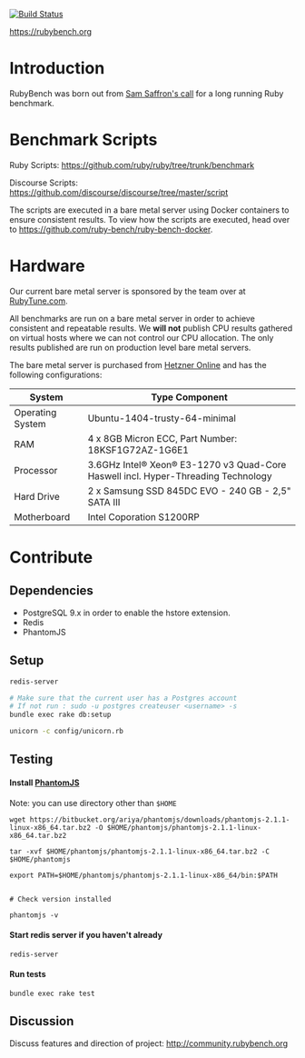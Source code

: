 [![Build Status](https://travis-ci.org/ruby-bench/ruby-bench-web.svg?branch=master)](https://travis-ci.org/ruby-bench/ruby-bench-web)

https://rubybench.org

# Introduction

RubyBench was born out from
[Sam Saffron's call](http://samsaffron.com/archive/2013/12/11/call-to-action-long-running-ruby-benchmark) for a long running Ruby benchmark.

# Benchmark Scripts

Ruby Scripts: https://github.com/ruby/ruby/tree/trunk/benchmark

Discourse Scripts: https://github.com/discourse/discourse/tree/master/script

The scripts are executed in a bare metal server using Docker containers to ensure
consistent results. To view how the scripts are executed, head over to
https://github.com/ruby-bench/ruby-bench-docker.

# Hardware

Our current bare metal server is sponsored by the team over at
[RubyTune.com](https://rubytune.com/).

All benchmarks are run on a bare metal server in order to achieve
consistent and repeatable results. We **will not** publish CPU results gathered
on virtual hosts where we can not control our CPU allocation. The only results
published are run on production level bare metal servers.

The bare metal server is purchased from
[Hetzner Online](http://www.hetzner.de/en/hosting/produkte_rootserver/px60ssd)
and has the following configurations:

System | Type Component
--- | ---
Operating System | Ubuntu-1404-trusty-64-minimal
RAM | 4 x 8GB Micron ECC, Part Number: 18KSF1G72AZ-1G6E1
Processor | 3.6GHz Intel® Xeon® E3-1270 v3 Quad-Core Haswell incl. Hyper-Threading Technology
Hard Drive | 2 x Samsung SSD 845DC EVO - 240 GB - 2,5" SATA III
Motherboard | Intel Coporation S1200RP

# Contribute

## Dependencies
- PostgreSQL 9.x in order to enable the hstore extension.
- Redis
- PhantomJS

## Setup
```bash
redis-server

# Make sure that the current user has a Postgres account 
# If not run : sudo -u postgres createuser <username> -s
bundle exec rake db:setup

unicorn -c config/unicorn.rb
```

## Testing

#### Install [PhantomJS](http://phantomjs.org/)

Note: you can use directory other than `$HOME`

```
wget https://bitbucket.org/ariya/phantomjs/downloads/phantomjs-2.1.1-linux-x86_64.tar.bz2 -O $HOME/phantomjs/phantomjs-2.1.1-linux-x86_64.tar.bz2

tar -xvf $HOME/phantomjs/phantomjs-2.1.1-linux-x86_64.tar.bz2 -C $HOME/phantomjs

export PATH=$HOME/phantomjs/phantomjs-2.1.1-linux-x86_64/bin:$PATH


# Check version installed

phantomjs -v
```
#### Start redis server if you haven't already
```
redis-server
```
#### Run tests
```
bundle exec rake test
```

## Discussion
Discuss features and direction of project: http://community.rubybench.org
